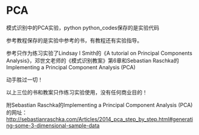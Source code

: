 # PCA
模式识别中的PCA实验，python
python_codes保存的是实验代码



参考教程保存的是实验中参考的书，有教程还有实验指导。



参考只作为练习实验了Lindsay I Smith的《A tutorial on Principal Components Analysis》，邓世文老师的《模式识别教案》第6章和Sebastian Raschka的Implementing a Principal Component Analysis (PCA)



动手胜过一切！



以上三位的书和教案只作练习实验使用，没有任何商业目的！





附Sebastian Raschka的Implementing a Principal Component Analysis (PCA)的网址：
http://sebastianraschka.com/Articles/2014_pca_step_by_step.html#generating-some-3-dimensional-sample-data
